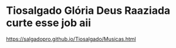 # Tiosalgado  Glória Deus Raaziada curte esse job aii
https://salgadopro.github.io/Tiosalgado/Musicas.html
